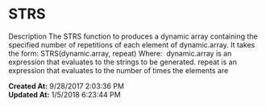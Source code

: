 # STRS

Description The STRS function to produces a dynamic array containing the specified number of repetitions of each element of dynamic.array. It takes the form: STRS(dynamic.array, repeat) Where:  dynamic.array is an expression that evaluates to the strings to be generated. repeat is an expression that evaluates to the number of times the elements are   

**Created At:** 9/28/2017 2:03:36 PM  
**Updated At:** 1/5/2018 6:23:44 PM  

